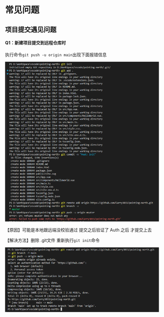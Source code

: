 # 常见问题

## 项目提交遇见问题

#### Q1：新建项目提交到远程仓库时

执行命令`git push -u origin main`出现下面报错信息

![image-20240218120048457](images/image-20240218120048457.png)

【原因】可能是本地跟远端没校验通过 提交之后验证了 Auth 之后 才提交上去

【解决方法】删除 .git文件 重新执行`git init`命令

![image-20240218120108154](images/image-20240218120108154.png)